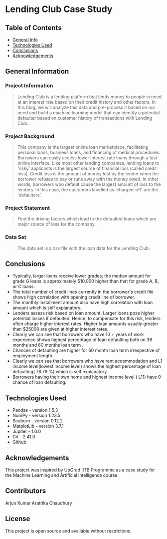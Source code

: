 # Lending Club Case Study

## Table of Contents

- [General Info](#general-information)
- [Technologies Used](#technologies-used)
- [Conclusions](#conclusions)
- [Acknowledgements](#acknowledgements)

<!-- You can include any other section that is pertinent to your problem -->

## General Information

### Project Information

> Lending Club is a lending platform that lends money to people in need at an interest rate based on their credit history and other factors. In this blog, we will analyze this data and pre-process it based on our need and build a machine learning model that can identify a potential defaulter based on customer history of transactions with Lending Club..

### Project Background

> This company is the largest online loan marketplace, facilitating personal loans, business loans, and financing of medical procedures. Borrowers can easily access lower interest rate loans through a fast online interface. Like most other lending companies, lending loans to ‘risky’ applicants is the largest source of financial loss (called credit loss). Credit loss is the amount of money lost by the lender when the borrower refuses to pay or runs away with the money owed. In other words, borrowers who default cause the largest amount of loss to the lenders. In this case, the customers labelled as 'charged-off' are the 'defaulters'.

### Project Statement

> Find the driving factors which lead to the defaulted loans which are major source of loss for the company.

### Data Set

> The data set is a csv file with the loan data for the Lending Club.

<!-- You don't have to answer all the questions - just the ones relevant to your project. -->

## Conclusions
- Typically, larger loans receive lower grades; the median amount for grade G loans is approximately $10,000 higher than that for grade   A, B, or C loans.
- The total number of credit lines currently in the borrower's credit file shows high correlation with opening credit line of borrower.
- The monthly installment amount also have high correlation with loan amount which is self explanatory.
- Lenders assess risk based on loan amount. Larger loans pose higher potential losses if defaulted. Hence, to compensate for this risk, lenders often charge higher interest rates. Higher loan amounts usually greater than $25000 are given at higher interest rates.
- Clearly we can see that borrowers who have 10 + years of work experience shows highest percentage of loan defaulting both on 36 months and 60 months loan term .
- Chances of defaulting are higher for 60 month loan term irrespective of employment length.
- Clearly we can see that borrowers who have rent accommodation and L1 income level(lowest income level) shows the highest percentage of loan defaulting( 78.79 %) which is self explanatory.
- Borrowers having their own home and highest income level ( L11) have 0 chance of loan defaulting.


<!-- You don't have to answer all the questions - just the ones relevant to your project. -->

## Technologies Used

- Pandas - version 1.5.3
- NumPy - version 1.23.5
- Seaborn - version 0.12.2
- MatplotLib - version 3.7.1
- Jupiter - 1.0.0
- Git - 2.41.0
- Github

<!-- As the libraries versions keep on changing, it is recommended to mention the version of library used in this project -->

## Acknowledgements

This project was inspired by UpGrad IITB Programme as a case study for the Machine Learning and Artificial Intelligence course.

## Contributors

Arjun Kumar
Aratrika Chaudhury



<!-- Optional -->

<!-- ## License -->

## License

This project is open source and available without restrictions.

<!-- You don't have to include all sections - just the one's relevant to your project -->
